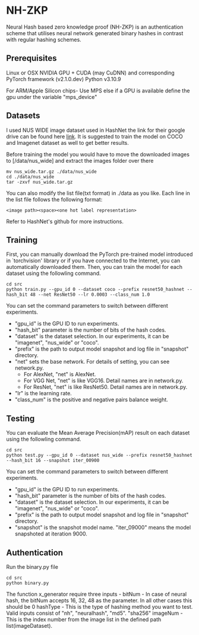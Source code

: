 # NH-ZKP
Neural Hash based zero knowledge proof (NH-ZKP) is an authentication scheme that utilises neural network generated binary hashes in contrast with regular hashing schemes. 

## Prerequisites 
Linux or OSX
NVIDIA GPU + CUDA (may CuDNN) and corresponding PyTorch framework (v2.1.0.dev)
Python v3.10.9

For ARM/Apple Silicon chips-
Use MPS else if a GPU is available define the gpu under the variable "mps_device"

## Datasets
I used NUS WIDE image dataset used in HashNet the link for their google drive can be found here [link](https://drive.google.com/drive/folders/0B7IzDz-4yH_HOXdoaDU4dk40RFE?usp=sharing). 
It is suggested to train the model on COCO and Imagenet dataset as well to get better results.

Before training the model you would have to move the downloaded images to [/data/nus_wide] and extract the images folder over there
```
mv nus_wide.tar.gz ./data/nus_wide
cd ./data/nus_wide
tar -zxvf nus_wide.tar.gz
```

You can also modify the list file(txt format) in ./data as you like. Each line in the list file follows the following format:
```
<image path><space><one hot label representation>
```

Refer to HashNet's github for more instructions.

## Training
First, you can manually download the PyTorch pre-trained model introduced in `torchvision' library or if you have connected to the Internet, you can automatically downloaded them.
Then, you can train the model for each dataset using the followling command.
```
cd src
python train.py --gpu_id 0 --dataset coco --prefix resnet50_hashnet --hash_bit 48 --net ResNet50 --lr 0.0003 --class_num 1.0
```
You can set the command parameters to switch between different experiments. 
- "gpu_id" is the GPU ID to run experiments.
- "hash_bit" parameter is the number of bits of the hash codes.
- "dataset" is the dataset selection. In our experiments, it can be "imagenet", "nus_wide" or "coco".
- "prefix" is the path to output model snapshot and log file in "snapshot" directory.
- "net" sets the base network. For details of setting, you can see network.py.
    - For AlexNet, "net" is AlexNet.    
    - For VGG Net, "net" is like VGG16. Detail names are in network.py.
    - For ResNet, "net" is like ResNet50. Detail names are in network.py.
- "lr" is the learning rate.
- "class_num" is the positive and negative pairs balance weight.

## Testing
You can evaluate the Mean Average Precision(mAP) result on each dataset using the followling command.
```
cd src
python test.py --gpu_id 0 --dataset nus_wide --prefix resnet50_hashnet --hash_bit 16 --snapshot iter_00900
```
You can set the command parameters to switch between different experiments. 
- "gpu_id" is the GPU ID to run experiments.
- "hash_bit" parameter is the number of bits of the hash codes.
- "dataset" is the dataset selection. In our experiments, it can be "imagenet", "nus_wide" or "coco".
- "prefix" is the path to output model snapshot and log file in "snapshot" directory.
- "snapshot" is the snapshot model name. "iter_09000" means the model snapshoted at iteration 9000.

## Authentication
Run the binary.py file
```
cd src
python binary.py
```
The function x_generator require three inputs - 
bitNum - In case of neural hash, the bitNum accepts 16, 32, 48 as the parameter. In all other cases this should be 0
hashType - This is the type of hashing method you want to test. Valid inputs consist of "nh", "neuralhash", "md5". "sha256"
imageNum - This is the index number from the image list in the defined path list(imageDataset).

